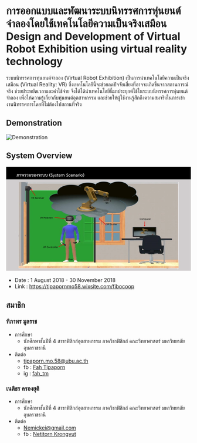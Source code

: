 # การออกแบบและพัฒนาระบบนิทรรศการหุ่นยนต์จำลองโดยใช้เทคโนโลยีความเป็นจริงเสมือน Design and Development of Virtual Robot Exhibition using virtual reality technology

ระบบนิทรรศการหุ่นยนต์จำลอง (Virtual Robot Exhibition) เป็นการนำเทคโนโลยีความเป็นจริงเสมือน (Virtual Reality: VR) ซึ่งเทคโนโลยีนี้จะช่วยลดปัจจัยเสี่ยงที่อาจจะเกิดขึ้นจากสถานการณ์จริง ช่วยประหยัดเวลาและค่าใช้จ่าย จึงได้ได้นำเทคโนโลยีนี้มาประยุกต์ใช้ในระบบนิทรรศการหุ่นยนต์จำลอง เพื่อให้ความรู้เกี่ยวกับหุ่นยนต์อุตสาหกรรม และช่วยให้ผู้ใช้งานรู้สึกถึงความสมจริงในการเข้างานนิทรรศการโดยที่ไม่ต้องไปสถานที่จริง

## Demonstration

![Demonstration](https://static.wixstatic.com/media/693e7e_1a8ad73c42194f54a429edd16df1a3d3f003.jpg/v1/fill/w_1144,h_575,fp_0.50_0.50,q_90/693e7e_1a8ad73c42194f54a429edd16df1a3d3f003.webp)

## System Overview

![System Overview](src/System%20Overview.webp)

- Date : 1 August 2018 - 30 November 2018
- Link : https://tipapornmo58.wixsite.com/fibocoop

## สมาชิก

### ทิภาพร มูลราช

- การศึกษา
  - นักศึกษาชั้นปีที่ 4 สาขาฟิสิกส์อุตสาหกรรม ภาควิชาฟิสิกส์ คณะวิทยาศาสตร์ มหาวิทยาลัยอุบลราชธานี
- ติดต่อ
  - tipaporn.mo.58@ubu.ac.th
  - fb : [Fah Tipaporn](https://www.facebook.com/Fahtipapornmol)
  - ig : [fah_tm](https://www.instagram.com/fah_tm/)

### เนติธร ครองยุติ

- การศึกษา 
  - นักศึกษาชั้นปีที่ 4 สาขาฟิสิกส์อุตสาหกรรม ภาควิชาฟิสิกส์ คณะวิทยาศาสตร์ มหาวิทยาลัยอุบลราชธานี
- ติดต่อ
  - Nemickei@gmail.com
  - fb : [Netitorn Krongyut](https://www.facebook.com/profile.php?id=100004521793764)